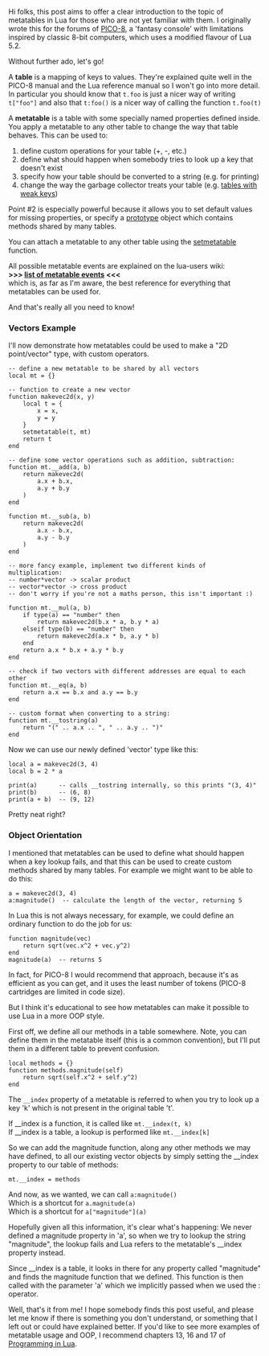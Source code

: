 Hi folks, this post aims to offer a clear introduction to the topic of metatables in Lua for those who are not yet familiar with them. I originally wrote this for the forums of [PICO-8](http://www.lexaloffle.com/pico-8.php), a 'fantasy console' with limitations inspired by classic 8-bit computers, which uses a modified flavour of Lua 5.2.

Without further ado, let's go!

A **table** is a mapping of keys to values. They're explained quite well in the PICO-8 manual and the Lua reference manual so I won't go into more detail. In particular you should know that `t.foo` is just a nicer way of writing `t["foo"]` and also that `t:foo()` is a nicer way of calling the function `t.foo(t)`

A **metatable** is a table with some specially named properties defined inside. You apply a metatable to any other table to change the way that table behaves. This can be used to:

1. define custom operations for your table (+, -, etc.)
2. define what should happen when somebody tries to look up a key that doesn't exist
3. specify how your table should be converted to a string (e.g. for printing)
4. change the way the garbage collector treats your table (e.g. [tables with weak keys](https://www.lua.org/pil/17.html))

Point #2 is especially powerful because it allows you to set default values for missing properties, or specify a [prototype](https://en.wikipedia.org/wiki/Prototype-based_programming) object which contains methods shared by many tables.

You can attach a metatable to any other table using the [setmetatable](http://www.lua.org/manual/5.2/manual.html#pdf-setmetatable) function.

All possible metatable events are explained on the lua-users wiki:  
**>>> [list of metatable events](http://lua-users.org/wiki/MetatableEvents) <<<**  
which is, as far as I'm aware, the best reference for everything that metatables can be used for.

And that's really all you need to know!


### Vectors Example

I'll now demonstrate how metatables could be used to make a "2D point/vector" type, with custom operators.

```
-- define a new metatable to be shared by all vectors
local mt = {}

-- function to create a new vector
function makevec2d(x, y)
	local t = {
		x = x,
		y = y
	}
	setmetatable(t, mt)
	return t
end

-- define some vector operations such as addition, subtraction:
function mt.__add(a, b)
	return makevec2d(
		a.x + b.x,
		a.y + b.y
	)
end

function mt.__sub(a, b)
	return makevec2d(
		a.x - b.x,
		a.y - b.y
	)
end

-- more fancy example, implement two different kinds of multiplication:
-- number*vector -> scalar product
-- vector*vector -> cross product
-- don't worry if you're not a maths person, this isn't important :)

function mt.__mul(a, b)
	if type(a) == "number" then
		return makevec2d(b.x * a, b.y * a)
	elseif type(b) == "number" then
		return makevec2d(a.x * b, a.y * b)
	end
	return a.x * b.x + a.y * b.y
end

-- check if two vectors with different addresses are equal to each other
function mt.__eq(a, b)
	return a.x == b.x and a.y == b.y
end

-- custom format when converting to a string:
function mt.__tostring(a)
	return "(" .. a.x .. ", " .. a.y .. ")"
end
```

Now we can use our newly defined 'vector' type like this:

```
local a = makevec2d(3, 4)
local b = 2 * a

print(a)      -- calls __tostring internally, so this prints "(3, 4)"
print(b)      -- (6, 8)
print(a + b)  -- (9, 12)
```

Pretty neat right?


### Object Orientation

I mentioned that metatables can be used to define what should happen when a key lookup fails, and that this can be used to create custom methods shared by many tables. For example we might want to be able to do this:

```
a = makevec2d(3, 4)
a:magnitude()  -- calculate the length of the vector, returning 5
```

In Lua this is not always necessary, for example, we could define an ordinary function to do the job for us:

```
function magnitude(vec)
	return sqrt(vec.x^2 + vec.y^2)
end
magnitude(a)  -- returns 5
```

In fact, for PICO-8 I would recommend that approach, because it's as efficient as you can get, and it uses the least number of tokens (PICO-8 cartridges are limited in code size).

But I think it's educational to see how metatables can make it possible to use Lua in a more OOP style.

First off, we define all our methods in a table somewhere. Note, you can define them in the metatable itself (this is a common convention), but I'll put them in a different table to prevent confusion.

```
local methods = {}
function methods.magnitude(self)
	return sqrt(self.x^2 + self.y^2)
end
```

The `__index` property of a metatable is referred to when you try to look up a key 'k' which is not present in the original table 't'.

If \_\_index is a function, it is called like `mt.__index(t, k)`  
If \_\_index is a table, a lookup is performed like `mt.__index[k]`  

So we can add the magnitude function, along any other methods we may have defined, to all our existing vector objects by simply setting the \_\_index property to our table of methods:

```
mt.__index = methods
```

And now, as we wanted, we can call `a:magnitude()`  
Which is a shortcut for `a.magnitude(a)`  
Which is a shortcut for `a["magnitude"](a)`

Hopefully given all this information, it's clear what's happening: We never defined a magnitude property in 'a', so when we try to lookup the string "magnitude", the lookup fails and Lua refers to the metatable's \_\_index property instead.

Since \_\_index is a table, it looks in there for any property called "magnitude" and finds the magnitude function that we defined. This function is then called with the parameter 'a' which we implicitly passed when we used the : operator.

Well, that's it from me! I hope somebody finds this post useful, and please let me know if there is something you don't understand, or something that I left out or could have explained better. If you'd like to see more examples of metatable usage and OOP, I recommend chapters 13, 16 and 17 of [Programming in Lua](https://www.lua.org/pil/contents.html).
